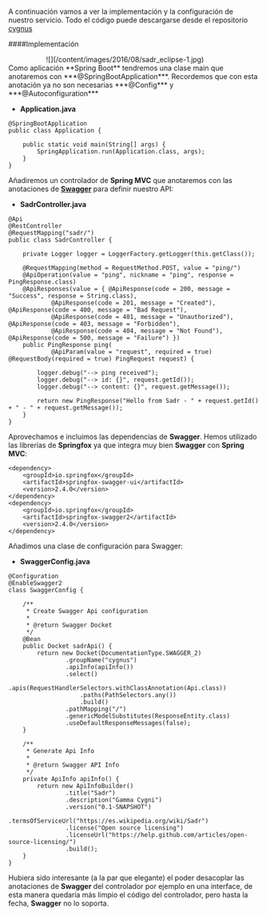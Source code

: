 A continuación vamos a ver la implementación y la configuración de nuestro servicio. Todo el código puede descargarse desde el repositorio [cygnus](https://github.com/atSistemas/cygnus.git)

####Implementación
<div class="image-div" style="position: relative; width: 70%;margin-left:15%">
![](/content/images/2016/08/sadr_eclipse-1.jpg)
</div>
Como aplicación **Spring Boot** tendremos una clase main que anotaremos con ***@SpringBootApplication***. Recordemos que con esta anotación ya no son necesarias ***@Config*** y ***@Autoconfiguration***

* **Application.java**
```
@SpringBootApplication
public class Application {

	public static void main(String[] args) {
		SpringApplication.run(Application.class, args);
	}	
}
```
Añadiremos un controlador de **Spring MVC** que anotaremos con las anotaciones de [**Swagger**](http://swagger.io/) para definir nuestro API:

* **SadrController.java**
```
@Api
@RestController
@RequestMapping("sadr/")
public class SadrController {

	private Logger logger = LoggerFactory.getLogger(this.getClass());

	@RequestMapping(method = RequestMethod.POST, value = "ping/")
	@ApiOperation(value = "ping", nickname = "ping", response = PingResponse.class)
	@ApiResponses(value = { @ApiResponse(code = 200, message = "Success", response = String.class),
			@ApiResponse(code = 201, message = "Created"), @ApiResponse(code = 400, message = "Bad Request"),
			@ApiResponse(code = 401, message = "Unauthorized"), @ApiResponse(code = 403, message = "Forbidden"),
			@ApiResponse(code = 404, message = "Not Found"), @ApiResponse(code = 500, message = "Failure") })
	public PingResponse ping(
			@ApiParam(value = "request", required = true) @RequestBody(required = true) PingRequest request) {

		logger.debug("--> ping received");
		logger.debug("--> id: {}", request.getId());
		logger.debug("--> content: {}", request.getMessage());

		return new PingResponse("Hello from Sadr - " + request.getId() + " - " + request.getMessage());
	}
}
```
Aprovechamos e incluimos las dependencias de **Swagger**. Hemos utilizado las librerías de **Springfox** ya que integra muy bien **Swagger** con **Spring MVC**:
```
<dependency>
	<groupId>io.springfox</groupId>
	<artifactId>springfox-swagger-ui</artifactId>
	<version>2.4.0</version>
</dependency>
<dependency>
	<groupId>io.springfox</groupId>
	<artifactId>springfox-swagger2</artifactId>
	<version>2.4.0</version>
</dependency>
```
Añadimos una clase de configuración para Swagger:

* **SwaggerConfig.java**
```
@Configuration
@EnableSwagger2
class SwaggerConfig {

    /**
     * Create Swagger Api configuration
     *
     * @return Swagger Docket
     */
    @Bean
    public Docket sadrApi() {
        return new Docket(DocumentationType.SWAGGER_2)
                .groupName("cygnus")
                .apiInfo(apiInfo())
                .select()
                    .apis(RequestHandlerSelectors.withClassAnnotation(Api.class))
                    .paths(PathSelectors.any())
                    .build()
                .pathMapping("/")
                .genericModelSubstitutes(ResponseEntity.class)
                .useDefaultResponseMessages(false);
    }

    /**
     * Generate Api Info
     *
     * @return Swagger API Info
     */
    private ApiInfo apiInfo() {
        return new ApiInfoBuilder()
                .title("Sadr")
                .description("Gamma Cygni")
                .version("0.1-SNAPSHOT")
                .termsOfServiceUrl("https://es.wikipedia.org/wiki/Sadr")
                .license("Open source licensing")
                .licenseUrl("https://help.github.com/articles/open-source-licensing/")
                .build();
    }
}
```
Hubiera sido interesante (a la par que elegante) el poder desacoplar las anotaciones de **Swagger** del controlador por ejemplo en una interface, de esta manera quedaría más limpio el código del controlador, pero hasta la fecha, **Swagger** no lo soporta.
